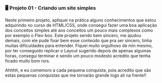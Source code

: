 ### 🖥️ Projeto 01 - Criando um site simples

Neste primeiro projeto, apliquei na prática alguns conhecimentos que estou adquirindo no curso de HTML/CSS, onde consegui fazer uma boa aplicação dos conceitos simples até aos conceitos um pouco mais complexos como por exemplo o Flex-box. Este projeto sendo bem sincero, me ajudou demais, com ele pude fixar bem esse conteúdo que pra ser sincero, tinha muitas dificuldades para entender. Fiquei muito orgulhoso de min mesmo, por ter conseguido replicar o Layout sugerido depois de apenas algumas horas, consegui terminar e sendo um pouco modesto acredito que tenha ficado muito bom rsrs. 

Ahhhh, e eu comemoro a cada pequena conquista, pois acredito que são estas pequenas conquistas que me tornarão grande logo ali na frente!!

